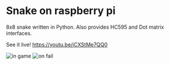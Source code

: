 # Snake on raspberry pi

8x8 snake written in Python. Also provides HC595 and Dot matrix interfaces. 

See it live!
https://youtu.be/iCXStMe7QQ0

![in game](http://imgur.com/x5b9fTB)
![on fail](http://imgur.com/RZMYu4x)
